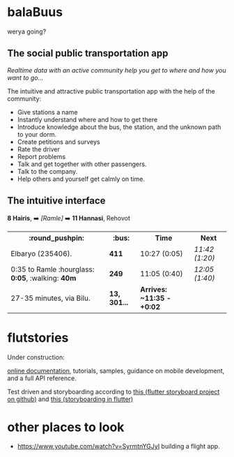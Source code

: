 # balaBuus
werya going?

## The social public transportation app

_Realtime data with an active community help you get to where and how you want to go..._

The intuitive and attractive public transportation app with the help of the community: 
- Give stations a name
- Instantly understand where and how to get there
- Introduce knowledge about the bus, the station, and the unknown path to your dorm. 
- Create petitions and surveys
- Rate the driver
- Report problems
- Talk and get together with other passengers. 
- Talk to the company. 
- Help others and yourself get calmly on time. 

## The intuitive interface

 <strong>8 Hairis</strong>, :arrow_right: *[Ramle]* :arrow_right:  <strong>11 Hannasi</strong>, Rehovot   
<table>
 <tr><th> :round_pushpin: </th><th> :bus: </th><th> Time </th> <th> Next </th><tr>
 <tr><td>  Elbaryo (235406). </td><td> <strong>411</strong> </td><td> 10:27 (0:05)</td>
    <td><i>11:42 (1:20)</i></td></tr>
 <tr><td> 0:35 to Ramle :hourglass: <strong>0:05</strong>, :walking: <strong>40m</strong> </td><td> <strong>249</strong></td>
    <td> 11:05 (0:40)</td><td><i>12:05 (1:40)</i></td></tr>
 <tr><td> 27-35 minutes, via Bilu.</td><td> <strong>13, 301...</strong> </td><td> <strong>Arrives: ~11:35 -+0:02</strong></td></tr>
  <table>


# flutstories
Under construction: 

[online documentation](https://flutter.dev/docs), tutorials,
samples, guidance on mobile development, and a full API reference.

Test driven and storyboarding according to [this (flutter storyboard project on github)](https://pub.dev/packages/storyboard)
and [this (storyboarding in flutter)](https://proandroiddev.com/storyboarding-widgets-in-flutter-96d79d9a72f0)

# other places to look
 - https://www.youtube.com/watch?v=SyrmtnYGJyI building a flight app.